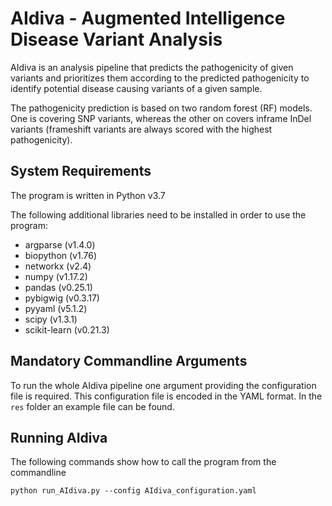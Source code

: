 # AIdiva - Augmented Intelligence Disease Variant Analysis

AIdiva is an analysis pipeline that predicts the pathogenicity of given variants and prioritizes them according to the predicted pathogenicity to identify potential disease causing variants of a given sample.

The pathogenicity prediction is based on two random forest (RF) models. One is covering SNP variants, whereas the other on covers inframe InDel variants (frameshift variants are always scored with the highest pathogenicity).

## System Requirements
The program is written in Python v3.7

The following additional libraries need to be installed in order to use the program:

+ argparse (v1.4.0)
+ biopython (v1.76)
+ networkx (v2.4)
+ numpy (v1.17.2)
+ pandas (v0.25.1)
+ pybigwig (v0.3.17)
+ pyyaml (v5.1.2)
+ scipy (v1.3.1)
+ scikit-learn (v0.21.3)


## Mandatory Commandline Arguments

To run the whole AIdiva pipeline one argument providing the configuration file is required.
This configuration file is encoded in the YAML format. In the `res` folder an example file can be found.


## Running AIdiva

The following commands show how to call the program from the commandline

`python run_AIdiva.py --config AIdiva_configuration.yaml`
